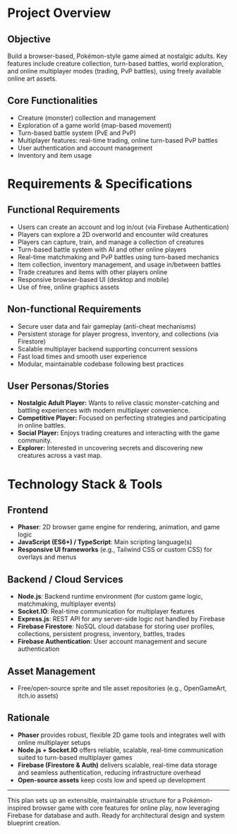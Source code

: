 # Project Overview

## Objective
Build a browser-based, Pokémon-style game aimed at nostalgic adults. Key features include creature collection, turn-based battles, world exploration, and online multiplayer modes (trading, PvP battles), using freely available online art assets.

## Core Functionalities
- Creature (monster) collection and management
- Exploration of a game world (map-based movement)
- Turn-based battle system (PvE and PvP)
- Multiplayer features: real-time trading, online turn-based PvP battles
- User authentication and account management
- Inventory and item usage

# Requirements & Specifications

## Functional Requirements
- Users can create an account and log in/out (via Firebase Authentication)
- Players can explore a 2D overworld and encounter wild creatures
- Players can capture, train, and manage a collection of creatures
- Turn-based battle system with AI and other online players
- Real-time matchmaking and PvP battles using turn-based mechanics
- Item collection, inventory management, and usage in/between battles
- Trade creatures and items with other players online
- Responsive browser-based UI (desktop and mobile)
- Use of free, online graphics assets

## Non-functional Requirements
- Secure user data and fair gameplay (anti-cheat mechanisms)
- Persistent storage for player progress, inventory, and collections (via Firestore)
- Scalable multiplayer backend supporting concurrent sessions
- Fast load times and smooth user experience
- Modular, maintainable codebase following best practices

## User Personas/Stories
- **Nostalgic Adult Player:** Wants to relive classic monster-catching and battling experiences with modern multiplayer convenience.
- **Competitive Player:** Focused on perfecting strategies and participating in online battles.
- **Social Player:** Enjoys trading creatures and interacting with the game community.
- **Explorer:** Interested in uncovering secrets and discovering new creatures across a vast map.

# Technology Stack & Tools

## Frontend
- **Phaser**: 2D browser game engine for rendering, animation, and game logic
- **JavaScript (ES6+) / TypeScript**: Main scripting language(s)
- **Responsive UI frameworks** (e.g., Tailwind CSS or custom CSS) for overlays and menus

## Backend / Cloud Services
- **Node.js**: Backend runtime environment (for custom game logic, matchmaking, multiplayer events)
- **Socket.IO**: Real-time communication for multiplayer features
- **Express.js**: REST API for any server-side logic not handled by Firebase
- **Firebase Firestore**: NoSQL cloud database for storing user profiles, collections, persistent progress, inventory, battles, trades
- **Firebase Authentication**: User account management and secure authentication

## Asset Management
- Free/open-source sprite and tile asset repositories (e.g., OpenGameArt, itch.io assets)

## Rationale
- **Phaser** provides robust, flexible 2D game tools and integrates well with online multiplayer setups
- **Node.js + Socket.IO** offers reliable, scalable, real-time communication suited to turn-based multiplayer games
- **Firebase (Firestore & Auth)** delivers scalable, real-time data storage and seamless authentication, reducing infrastructure overhead
- **Open-source assets** keep costs low and speed up development

---

This plan sets up an extensible, maintainable structure for a Pokémon-inspired browser game with core features for online play, now leveraging Firebase for database and auth. Ready for architectural design and system blueprint creation.
